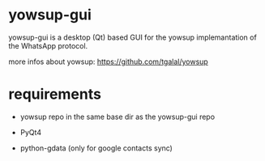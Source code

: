 yowsup-gui
==========

yowsup-gui is a desktop (Qt) based GUI for the yowsup implemantation of the WhatsApp protocol.

more infos about yowsup: https://github.com/tgalal/yowsup


requirements
============

- yowsup repo in the same base dir as the yowsup-gui repo

- PyQt4

- python-gdata (only for google contacts sync)
